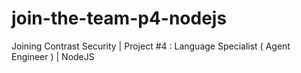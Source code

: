 # join-the-team-p4-nodejs
Joining Contrast Security | Project #4 : Language Specialist ( Agent Engineer ) | NodeJS
